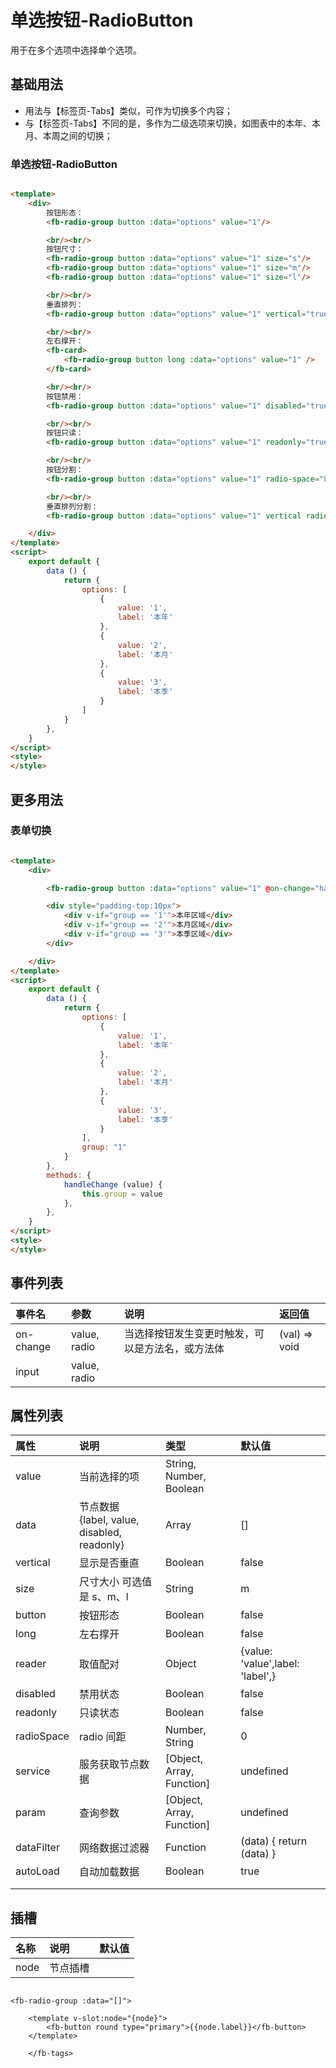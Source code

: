 [comment]: <> (fb-docs: docsify/fb-ui/03/radio-group/README.md)

# 单选按钮-RadioButton

用于在多个选项中选择单个选项。

## 基础用法

- 用法与【标签页-Tabs】类似，可作为切换多个内容；
- 与【标签页-Tabs】不同的是，多作为二级选项来切换，如图表中的本年、本月、本周之间的切换；

### 单选按钮-RadioButton

```html run {title:'示例演示'}

<template>
	<div>
		按钮形态：
		<fb-radio-group button :data="options" value="1"/>

		<br/><br/>
		按钮尺寸：
		<fb-radio-group button :data="options" value="1" size="s"/>
		<fb-radio-group button :data="options" value="1" size="m"/>
		<fb-radio-group button :data="options" value="1" size="l"/>

		<br/><br/>
		垂直排列：
		<fb-radio-group button :data="options" value="1" vertical="true"/>

		<br/><br/>
		左右撑开：
		<fb-card>
			<fb-radio-group button long :data="options" value="1" />
		</fb-card>

		<br/><br/>
		按钮禁用：
		<fb-radio-group button :data="options" value="1" disabled="true"/>

		<br/><br/>
		按钮只读：
		<fb-radio-group button :data="options" value="1" readonly="true"/>

		<br/><br/>
		按钮分割：
		<fb-radio-group button :data="options" value="1" radio-space="8"/>

		<br/><br/>
		垂直排列分割：
		<fb-radio-group button :data="options" value="1" vertical radio-space="8"/>

	</div>
</template>
<script>
	export default {
		data () {
			return {
				options: [
					{
						value: '1',
						label: '本年'
					},
					{
						value: '2',
						label: '本月'
					},
					{
						value: '3',
						label: '本季'
					}
				]
			}
		},
	}
</script>
<style>
</style>
```

## 更多用法

### 表单切换

```html run {title:'示例演示'}

<template>
	<div>

		<fb-radio-group button :data="options" value="1" @on-change="handleChange"/>

		<div style="padding-top:10px">
			<div v-if="group == '1'">本年区域</div>
			<div v-if="group == '2'">本月区域</div>
			<div v-if="group == '3'">本季区域</div>
		</div>

	</div>
</template>
<script>
	export default {
		data () {
			return {
				options: [
					{
						value: '1',
						label: '本年'
					},
					{
						value: '2',
						label: '本月'
					},
					{
						value: '3',
						label: '本季'
					}
				],
				group: "1"
			}
		},
		methods: {
			handleChange (value) {
				this.group = value
			},
		},
	}
</script>
<style>
</style>
```

## 事件列表

| 事件名       | 参数           | 说明                       | 返回值           |
|:----------|:-------------|:-------------------------|:--------------|
| on-change | value, radio | 当选择按钮发生变更时触发，可以是方法名，或方法体 | (val) => void |
| input     | value, radio |                          |               |

## 属性列表

| 属性         | 说明                                           | 类型                        | 默认值                              |
|:-----------|:---------------------------------------------|:--------------------------|:---------------------------------|
| value      | 当前选择的项                                       | String, Number, Boolean   |                                  |
| data       | 节点数据<br />{label, value, disabled, readonly} | Array                     | []                               |
| vertical   | 显示是否垂直                                       | Boolean                   | false                            |
| size       | 尺寸大小 可选值是 s、m、l                              | String                    | m                                |
| button     | 按钮形态                                         | Boolean                   | false                            |
| long       | 左右撑开                                         | Boolean                   | false                            |
| reader     | 取值配对                                         | Object                    | {value: 'value',label: 'label',} |
| disabled   | 禁用状态                                         | Boolean                   | false                            |
| readonly   | 只读状态                                         | Boolean                   | false                            |
| radioSpace | radio 间距                                     | Number, String            | 0                                |
| service    | 服务获取节点数据                                     | [Object, Array, Function] | undefined                        |
| param      | 查询参数                                         | [Object, Array, Function] | undefined                        |
| dataFilter | 网络数据过滤器                                      | Function                  | (data) {    return (data) }      |
| autoLoad   | 自动加载数据                                       | Boolean                   | true                             |
|            |                                              |                           |                                  |
|            |                                              |                           |                                  |

## 插槽

| 名称   | 说明   | 默认值 |
|:-----|:-----|:----|
| node | 节点插槽 |     |

```vue

<fb-radio-group :data="[]">

	<template v-slot:node="{node}">
		<fb-button round type="primary">{{node.label}}</fb-button>
	</template>

	</fb-tags>
```

